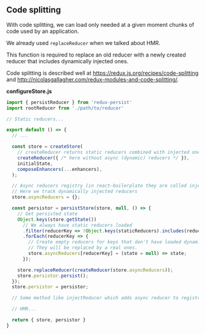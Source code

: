 ## Code splitting

With code splitting, we can load only needed at a given moment chunks of code used by an application.

We already used `replaceReducer` when we talked about HMR.

This function is required to replace an old reducer with a newly created reducer that includes dynamically injected ones.

Code splitting is described well at https://redux.js.org/recipes/code-splitting and http://nicolasgallagher.com/redux-modules-and-code-splitting/.

**configureStore.js**
```js
import { persistReducer } from 'redux-persist'
import rootReducer from './path/to/reducer'

// Static reducers...

export default () => {
  // ...

  const store = createStore(
    // createReducer returns static reducers combined with injected ones
    createReducer({ /* here without async (dynamic) reducers */ }),
    initialState,
    composeEnhancers(...enhancers),
  );

  // Async reducers registry (in react-boilerplate they are called injected reducers)
  // Here we track dynamically injected reducers
  store.asyncReducers = {};

  const persistor = persistStore(store, null, () => {
    // Get persisted state
    Object.keys(store.getState())
      // We always have static reducers loaded
      .filter(reducerKey => !Object.keys(staticReducers).includes(reducerKey))
      .forEach(reducerKey => {
        // Create empty reducers for keys that don't have loaded dynamic reducer yet
        // They will be replaced by a real ones.
        store.asyncReducers[reducerKey] = (state = null) => state;
      });

    store.replaceReducer(createReducer(store.asyncReducers));
    store.persistor.persist();
  });
  store.persistor = persistor;

  // Some method like injectReducer which adds async reducer to registry...

  // HMR...

  return { store, persistor }
}
```
